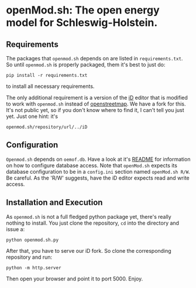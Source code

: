 # **openMod.sh**: The open energy model for Schleswig-Holstein.

## Requirements

The packages that `openmod.sh` depends on are listed in `requirements.txt`.
So until `openmod.sh` is properly packaged, them it's best to just do:

  ```
  pip install -r requirements.txt
  ```

to install all necessary requirements.

The only additional requirement is a version of the [iD][2] editor that
is modified to work with `openmod.sh` instead of [openstreetmap][1]. We
have a fork for this. It's not public yet, so if you don't know where
to find it, I can't tell you just yet. Just one hint: it's

  ```
  openmod.sh/repository/url/../iD
  ```

## Configuration

`Openmod.sh` depends on `oemof.db`. Have a look at it's [README][0] for
information on how to configure database access. Note that `openMod.sh`
expects its database configuration to be in a `config.ini` section named
`openMod.sh R/W`. Be careful. As the 'R/W' suggests, have the iD editor
expects read and write access.

## Installation and Execution

As `openmod.sh` is not a full fledged python package yet, there's really
nothing to install. You just clone the repository, `cd` into the
directory and issue a:

  ```
  python openmod.sh.py
  ```

After that, you have to serve our iD fork. So clone the corresponding
repository and run:

  ```
  python -m http.server
  ```

Then open your browser and point it to port 5000.
Enjoy.

[0]: https://github.com/oemof/oemof.db/blob/dev/README.rst#configuration
[1]: https://www.openstreetmap.org/
[2]: https://github.com/openstreetmap/iD

